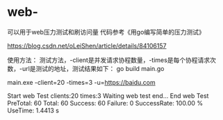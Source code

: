 # web-
可以用于web压力测试和刷访问量
代码参考《用go编写简单的压力测试》

https://blog.csdn.net/oLeiShen/article/details/84106157

使用方法：
测试方法，-client是并发请求协程数量，-times是每个协程请求次数，-url是测试的地址，测试结果如下：
go build main.go
 
main.exe -client=20 -times=3 -u=https://baidu.com
 
Start web Test clients:20 times:3
Waiting web test end...
End web Test
PreTotal: 60
Total: 60
Success: 60
Failure: 0
SuccessRate: 100.00 %
UseTime: 1.4413 s
